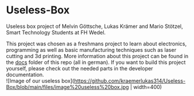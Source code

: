 # Useless-Box
Useless box project of Melvin Göttsche, Lukas Krämer and Mario Stötzel, Smart Technology Students at FH Wedel.  

This project was chosen as a freshmans project to learn about electronics, programming as well as basic manufacturing techniques such as laser cutting and 3d printing. More information about this project can be found in the [docs](https://github.com/kraemerlukas314/Useless-Box/tree/main/docs) folder of this repo (all in german).
If you want to build this project yourself, please check out the needed parts in the developer documentation.    
![Image of our useless box](https://github.com/kraemerlukas314/Useless-Box/blob/main/files/image%20useless%20box.jpg | width=400)
